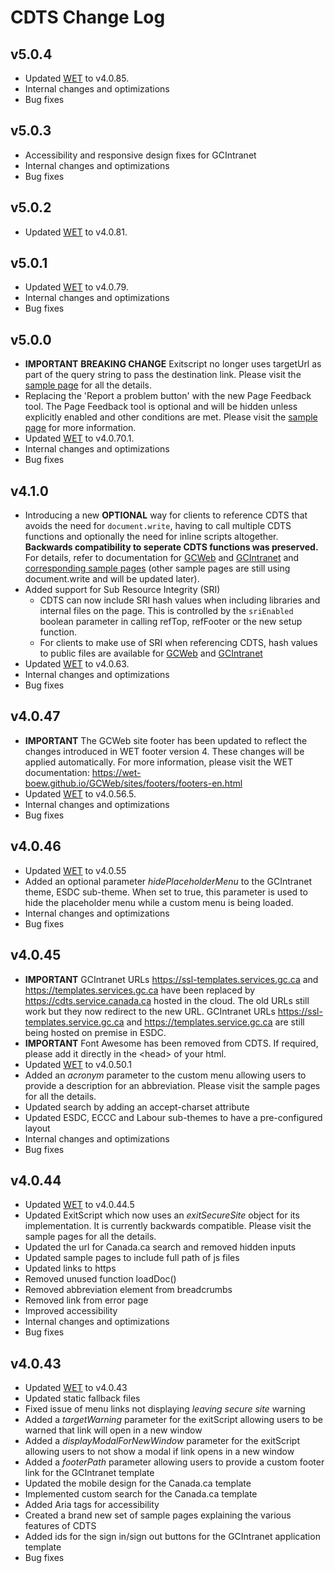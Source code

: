 # CDTS Change Log

## v5.0.4

- Updated [WET](https://github.com/wet-boew/wet-boew/releases/) to v4.0.85.
- Internal changes and optimizations
- Bug fixes

## v5.0.3

- Accessibility and responsive design fixes for GCIntranet
- Internal changes and optimizations
- Bug fixes

## v5.0.2

- Updated [WET](https://github.com/wet-boew/wet-boew/releases/) to v4.0.81.

## v5.0.1

- Updated [WET](https://github.com/wet-boew/wet-boew/releases/) to v4.0.79.
- Internal changes and optimizations
- Bug fixes

## v5.0.0
- **IMPORTANT** **BREAKING CHANGE** Exitscript no longer uses targetUrl as part of the query string to pass the destination link. Please visit the [sample page](https://cdts.service.canada.ca/app/cls/WET/gcweb/v5_0_0/cdts/samples/exitscript-en.html) for all the details.
- Replacing the 'Report a problem button' with the new Page Feedback tool. The Page Feedback tool is optional and will be hidden unless explicitly enabled and other conditions are met. Please visit the [sample page](https://cdts.service.canada.ca/app/cls/WET/gcweb/v5_0_0/cdts/samples/feedback-and-share-en.html) for more information. 
- Updated [WET](https://github.com/wet-boew/wet-boew/releases/) to v4.0.70.1.
- Internal changes and optimizations
- Bug fixes

## v4.1.0

- Introducing a new **OPTIONAL** way for clients to reference CDTS that avoids the need for `document.write`, having to call multiple CDTS functions and optionally the need for inline scripts altogether. **Backwards compatibility to seperate CDTS functions was preserved.** For details, refer to documentation for [GCWeb](https://cenw-wscoe.github.io/sgdc-cdts/docs/internet-en.html) and [GCIntranet](https://cenw-wscoe.github.io/sgdc-cdts/docs/intranet-en.html) and [corresponding sample pages](https://github.com/wet-boew/cdts-sgdc/blob/master/public/gcweb/samples/nodoc-write-en.html) (other sample pages are still using document.write and will be updated later).
- Added support for Sub Resource Integrity (SRI)
  - CDTS can now include SRI hash values when including libraries and internal files on the page.  This is controlled by the `sriEnabled` boolean parameter in calling refTop, refFooter or the new setup function.
  - For clients to make use of SRI when referencing CDTS, hash values to public files are available for [GCWeb](https://www.canada.ca/etc/designs/canada/cdts/gcweb/v4_1_0/cdts/SRI-INFO.md) and [GCIntranet](https://cdts.service.canada.ca/app/cls/WET/gcintranet/v4_1_0/cdts/SRI-INFO.md)
- Updated [WET](https://github.com/wet-boew/wet-boew/releases/) to v4.0.63.
- Internal changes and optimizations
- Bug fixes

## v4.0.47

- **IMPORTANT** The GCWeb site footer has been updated to reflect the changes introduced in WET footer version 4. These changes will be applied automatically. For more information, please visit the WET documentation: https://wet-boew.github.io/GCWeb/sites/footers/footers-en.html
- Updated [WET](https://github.com/wet-boew/wet-boew/releases/) to v4.0.56.5.
- Internal changes and optimizations
- Bug fixes

## v4.0.46

- Updated [WET](https://github.com/wet-boew/wet-boew/releases/) to v4.0.55
- Added an optional parameter *hidePlaceholderMenu* to the GCIntranet theme, ESDC sub-theme. When set to true, this parameter is used to hide the placeholder menu while a custom menu is being loaded.
- Internal changes and optimizations
- Bug fixes

## v4.0.45

- **IMPORTANT** GCIntranet URLs https://ssl-templates.services.gc.ca and https://templates.services.gc.ca have been replaced by https://cdts.service.canada.ca hosted in the cloud. The old URLs still work but they now redirect to the new URL. GCIntranet URLs https://ssl-templates.service.gc.ca and https://templates.service.gc.ca are still being hosted on premise in ESDC.
- **IMPORTANT** Font Awesome has been removed from CDTS. If required, please add it directly in the &lt;head> of your html.
- Updated [WET](https://github.com/wet-boew/wet-boew/releases/) to v4.0.50.1
- Added an *acronym* parameter to the custom menu allowing users to provide a description for an abbreviation.  Please visit the sample pages for all the details.
- Updated search by adding an accept-charset attribute
- Updated ESDC, ECCC and Labour sub-themes to have a pre-configured layout
- Internal changes and optimizations
- Bug fixes

## v4.0.44

- Updated [WET](https://github.com/wet-boew/wet-boew/releases/) to v4.0.44.5
- Updated ExitScript which now uses an *exitSecureSite* object for its implementation. It is currently backwards compatible. Please visit the sample pages for all the details.
- Updated the url for Canada.ca search and removed hidden inputs
- Updated sample pages to include full path of js files
- Updated links to https
- Removed unused function loadDoc()
- Removed abbreviation element from breadcrumbs
- Removed link from error page
- Improved accessibility
- Internal changes and optimizations
- Bug fixes

## v4.0.43

- Updated [WET](https://github.com/wet-boew/wet-boew/releases/) to v4.0.43
- Updated static fallback files
- Fixed issue of menu links not displaying *leaving secure site* warning
- Added a *targetWarning* parameter for the exitScript allowing users to be warned that link will open in a new window
- Added a *displayModalForNewWindow* parameter for the exitScript allowing users to not show a modal if link opens in a new window
- Added a *footerPath* parameter allowing users to provide a custom footer link for the GCIntranet template
- Updated the mobile design for the Canada.ca template
- Implemented custom search for the Canada.ca template
- Added Aria tags for accessibility
- Created a brand new set of sample pages explaining the various features of CDTS
- Added ids for the sign in/sign out buttons for the GCIntranet application template
- Bug fixes
